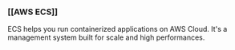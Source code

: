 ### [[AWS ECS]]
ECS helps you run containerized applications on AWS Cloud.
It's a management system built for scale and high performances.


